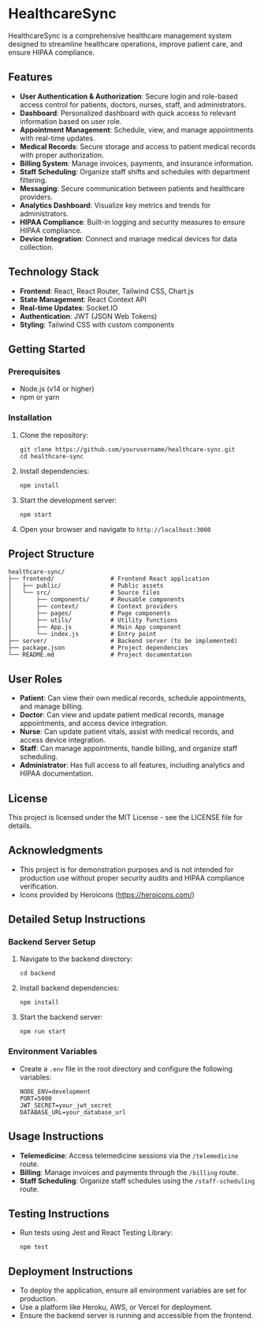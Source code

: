 # HealthcareSync

HealthcareSync is a comprehensive healthcare management system designed to streamline healthcare operations, improve patient care, and ensure HIPAA compliance.

## Features

- **User Authentication & Authorization**: Secure login and role-based access control for patients, doctors, nurses, staff, and administrators.
- **Dashboard**: Personalized dashboard with quick access to relevant information based on user role.
- **Appointment Management**: Schedule, view, and manage appointments with real-time updates.
- **Medical Records**: Secure storage and access to patient medical records with proper authorization.
- **Billing System**: Manage invoices, payments, and insurance information.
- **Staff Scheduling**: Organize staff shifts and schedules with department filtering.
- **Messaging**: Secure communication between patients and healthcare providers.
- **Analytics Dashboard**: Visualize key metrics and trends for administrators.
- **HIPAA Compliance**: Built-in logging and security measures to ensure HIPAA compliance.
- **Device Integration**: Connect and manage medical devices for data collection.

## Technology Stack

- **Frontend**: React, React Router, Tailwind CSS, Chart.js
- **State Management**: React Context API
- **Real-time Updates**: Socket.IO
- **Authentication**: JWT (JSON Web Tokens)
- **Styling**: Tailwind CSS with custom components

## Getting Started

### Prerequisites

- Node.js (v14 or higher)
- npm or yarn

### Installation

1. Clone the repository:

   ```
   git clone https://github.com/yourusername/healthcare-sync.git
   cd healthcare-sync
   ```

2. Install dependencies:

   ```
   npm install
   ```

3. Start the development server:

   ```
   npm start
   ```

4. Open your browser and navigate to `http://localhost:3000`

## Project Structure

```
healthcare-sync/
├── frontend/                # Frontend React application
│   ├── public/              # Public assets
│   └── src/                 # Source files
│       ├── components/      # Reusable components
│       ├── context/         # Context providers
│       ├── pages/           # Page components
│       ├── utils/           # Utility functions
│       ├── App.js           # Main App component
│       └── index.js         # Entry point
├── server/                  # Backend server (to be implemented)
├── package.json             # Project dependencies
└── README.md                # Project documentation
```

## User Roles

- **Patient**: Can view their own medical records, schedule appointments, and manage billing.
- **Doctor**: Can view and update patient medical records, manage appointments, and access device integration.
- **Nurse**: Can update patient vitals, assist with medical records, and access device integration.
- **Staff**: Can manage appointments, handle billing, and organize staff scheduling.
- **Administrator**: Has full access to all features, including analytics and HIPAA documentation.

## License

This project is licensed under the MIT License - see the LICENSE file for details.

## Acknowledgments

- This project is for demonstration purposes and is not intended for production use without proper security audits and HIPAA compliance verification.
- Icons provided by Heroicons (https://heroicons.com/)

## Detailed Setup Instructions

### Backend Server Setup

1. Navigate to the backend directory:

   ```
   cd backend
   ```

2. Install backend dependencies:

   ```
   npm install
   ```

3. Start the backend server:
   ```
   npm run start
   ```

### Environment Variables

- Create a `.env` file in the root directory and configure the following variables:
  ```
  NODE_ENV=development
  PORT=5000
  JWT_SECRET=your_jwt_secret
  DATABASE_URL=your_database_url
  ```

## Usage Instructions

- **Telemedicine**: Access telemedicine sessions via the `/telemedicine` route.
- **Billing**: Manage invoices and payments through the `/billing` route.
- **Staff Scheduling**: Organize staff schedules using the `/staff-scheduling` route.

## Testing Instructions

- Run tests using Jest and React Testing Library:
  ```
  npm test
  ```

## Deployment Instructions

- To deploy the application, ensure all environment variables are set for production.
- Use a platform like Heroku, AWS, or Vercel for deployment.
- Ensure the backend server is running and accessible from the frontend.
